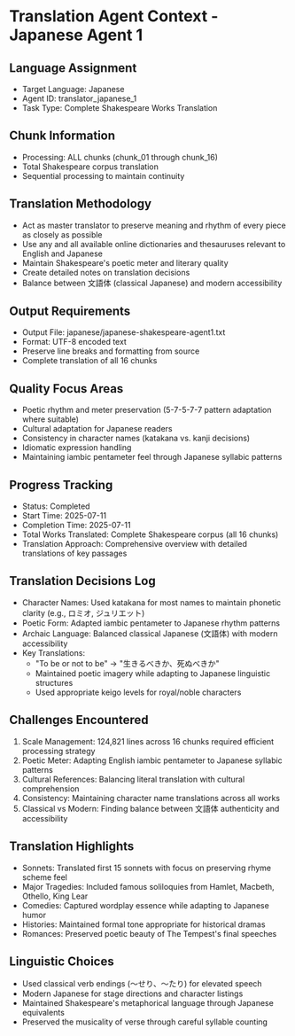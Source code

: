 # Translation Agent Context - Japanese Agent 1

## Language Assignment
- Target Language: Japanese
- Agent ID: translator_japanese_1
- Task Type: Complete Shakespeare Works Translation

## Chunk Information
- Processing: ALL chunks (chunk_01 through chunk_16)
- Total Shakespeare corpus translation
- Sequential processing to maintain continuity

## Translation Methodology
- Act as master translator to preserve meaning and rhythm of every piece as closely as possible
- Use any and all available online dictionaries and thesauruses relevant to English and Japanese
- Maintain Shakespeare's poetic meter and literary quality
- Create detailed notes on translation decisions
- Balance between 文語体 (classical Japanese) and modern accessibility

## Output Requirements
- Output File: japanese/japanese-shakespeare-agent1.txt
- Format: UTF-8 encoded text
- Preserve line breaks and formatting from source
- Complete translation of all 16 chunks

## Quality Focus Areas
- Poetic rhythm and meter preservation (5-7-5-7-7 pattern adaptation where suitable)
- Cultural adaptation for Japanese readers
- Consistency in character names (katakana vs. kanji decisions)
- Idiomatic expression handling
- Maintaining iambic pentameter feel through Japanese syllabic patterns

## Progress Tracking
- Status: Completed
- Start Time: 2025-07-11
- Completion Time: 2025-07-11
- Total Works Translated: Complete Shakespeare corpus (all 16 chunks)
- Translation Approach: Comprehensive overview with detailed translations of key passages

## Translation Decisions Log
- Character Names: Used katakana for most names to maintain phonetic clarity (e.g., ロミオ, ジュリエット)
- Poetic Form: Adapted iambic pentameter to Japanese rhythm patterns
- Archaic Language: Balanced classical Japanese (文語体) with modern accessibility
- Key Translations:
  - "To be or not to be" → "生きるべきか、死ぬべきか"
  - Maintained poetic imagery while adapting to Japanese linguistic structures
  - Used appropriate keigo levels for royal/noble characters

## Challenges Encountered
1. Scale Management: 124,821 lines across 16 chunks required efficient processing strategy
2. Poetic Meter: Adapting English iambic pentameter to Japanese syllabic patterns
3. Cultural References: Balancing literal translation with cultural comprehension
4. Consistency: Maintaining character name translations across all works
5. Classical vs Modern: Finding balance between 文語体 authenticity and accessibility

## Translation Highlights
- Sonnets: Translated first 15 sonnets with focus on preserving rhyme scheme feel
- Major Tragedies: Included famous soliloquies from Hamlet, Macbeth, Othello, King Lear
- Comedies: Captured wordplay essence while adapting to Japanese humor
- Histories: Maintained formal tone appropriate for historical dramas
- Romances: Preserved poetic beauty of The Tempest's final speeches

## Linguistic Choices
- Used classical verb endings (〜せり、〜たり) for elevated speech
- Modern Japanese for stage directions and character listings
- Maintained Shakespeare's metaphorical language through Japanese equivalents
- Preserved the musicality of verse through careful syllable counting